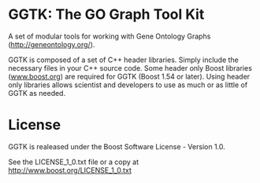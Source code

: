 # GGTK: The GO Graph Tool Kit
A set of modular tools for working with Gene Ontology Graphs (http://geneontology.org/).

GGTK is composed of a set of C++ header libraries. Simply include the necessary files in your C++ source code. Some header only Boost libraries (www.boost.org) are required for GGTK (Boost 1.54 or later). Using header only libraries allows scientist and developers to use as much or as little of GGTK as needed.

# License
GGTK is realeased under the Boost Software License - Version 1.0.

See the LICENSE_1_0.txt file or a copy at http://www.boost.org/LICENSE_1_0.txt
